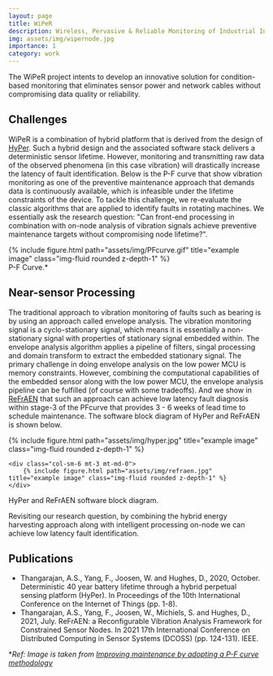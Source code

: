 ```yaml
---
layout: page
title: WiPeR
description: Wireless, Pervasive & Reliable Monitoring of Industrial Internet of Things Systems
img: assets/img/wipernode.jpg
importance: 1
category: work
---
```


The WiPeR project intents to develop an innovative solution for condition-based monitoring that eliminates sensor power and network cables without compromising data quality or reliability.

## Challenges
WiPeR is a combination of hybrid platform that is derived from the design of <a href="https://dl.acm.org/doi/10.1145/3410992.3411028">HyPer</a>. Such a hybrid design and the associated software stack delivers a deterministic sensor lifetime. However, monitoring and transmitting raw data of the observed phenomena (in this case vibration) will drastically increase the latency of fault identification. Below is the P-F curve that show vibration monitoring as one of the preventive maintenance approach that demands data is continuously available, which is infeasible under the lifetime constraints of the device. To tackle this challenge, we re-evaluate the classic algorithms that are applied to identify faults in rotating machines. We essentially ask the research question: "Can front-end processing in combination with on-node analysis of vibration signals achieve preventive maintenance targets without compromising node lifetime?".

<div class="row justify-content-sm-center">
    <div class="col-sm-8 mt-3 mt-md-0">
        {% include figure.html path="assets/img/PFcurve.gif" title="example image" class="img-fluid rounded z-depth-1" %}
    </div>
</div>
<div class="caption">
    P-F Curve.*
</div>

## Near-sensor Processing
The traditional approach to vibration monitoring of faults such as bearing is by using an approach called envelope analysis. The vibration monitoring signal is a cyclo-stationary signal, which means it is essentially a non-stationary signal with properties of stationary signal embedded within. The envelope analysis algorithm applies a pipeline of filters, singal processing and domain transform to extract the embedded stationary signal. The primary challenge in doing envelope analysis on the low power MCU is memory constraints. However, combining the computational capabilities of the embedded sensor along with the low power MCU, the envelope analysis pipeline can be fulfilled (of course with some tradeoffs). And we show in <a href="https://ieeexplore.ieee.org/document/9600072">ReFrAEN</a> that such an approach can achieve low latency fault diagnosis within stage-3 of the PFcurve that provides 3 - 6 weeks of lead time to schedule maintenance. The software block diagram of HyPer and ReFrAEN is shown below.

<div class="row justify-content-sm-center">
    <div class="col-sm-6 mt-3 mt-md-0">
        {% include figure.html path="assets/img/hyper.jpg" title="example image" class="img-fluid rounded z-depth-1" %}
    </div>
	
    <div class="col-sm-6 mt-3 mt-md-0">
        {% include figure.html path="assets/img/refraen.jpg" title="example image" class="img-fluid rounded z-depth-1" %}
    </div>
</div>
<div class="caption">
    HyPer and ReFrAEN software block diagram.
</div>

Revisiting our research question, by combining the hybrid energy harvesting approach along with intelligent processing on-node we can achieve low latency fault identification.

## Publications
- Thangarajan, A.S., Yang, F., Joosen, W. and Hughes, D., 2020, October. Deterministic 40 year battery lifetime through a hybrid perpetual sensing platform (HyPer). In Proceedings of the 10th International Conference on the Internet of Things (pp. 1-8).
- Thangarajan, A.S., Yang, F., Joosen, W., Michiels, S. and Hughes, D., 2021, July. ReFrAEN: a Reconfigurable Vibration Analysis Framework for Constrained Sensor Nodes. In 2021 17th International Conference on Distributed Computing in Sensor Systems (DCOSS) (pp. 124-131). IEEE.



**Ref: Image is taken from <a href="https://www.isa.org/intech-home/2019/march-april/features/improving-maintenance-by-adopting-a-p-f-curve-meth">Improving maintenance by adopting a P-F curve methodology</a>*
